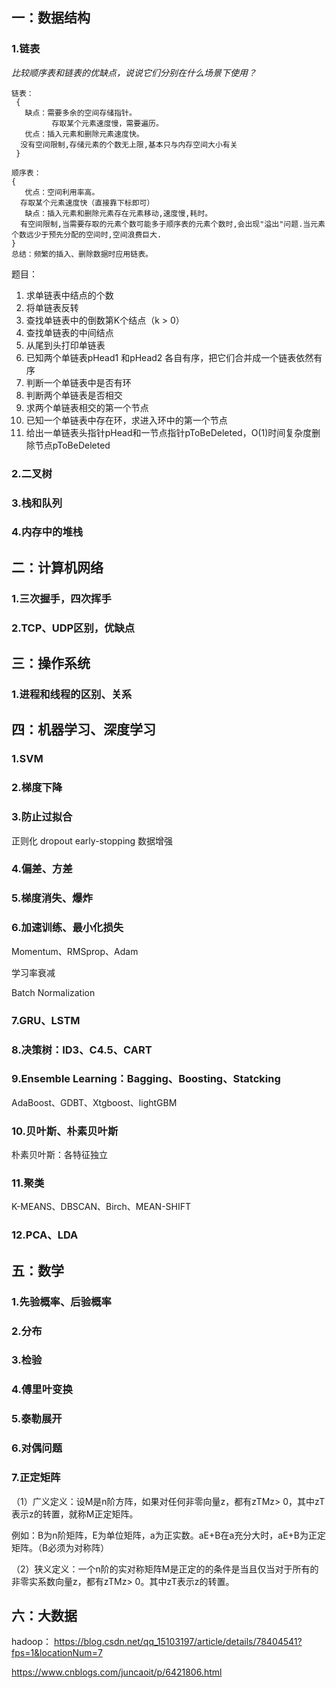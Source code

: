 ## 一：数据结构
### 1.链表

*比较顺序表和链表的优缺点，说说它们分别在什么场景下使用？*

    链表：
     {
       缺点：需要多余的空间存储指针。
             存取某个元素速度慢，需要遍历。
       优点：插入元素和删除元素速度快。
      没有空间限制,存储元素的个数无上限,基本只与内存空间大小有关
     }

    顺序表：
    {
       优点：空间利用率高。
      存取某个元素速度快（直接靠下标即可）
       缺点：插入元素和删除元素存在元素移动,速度慢,耗时。
      有空间限制,当需要存取的元素个数可能多于顺序表的元素个数时,会出现"溢出"问题.当元素个数远少于预先分配的空间时,空间浪费巨大.
    }
    总结：频繁的插入、删除数据时应用链表。

题目：
1. 求单链表中结点的个数
2. 将单链表反转
3. 查找单链表中的倒数第K个结点（k > 0）
4. 查找单链表的中间结点
5. 从尾到头打印单链表
6. 已知两个单链表pHead1 和pHead2 各自有序，把它们合并成一个链表依然有序
7. 判断一个单链表中是否有环
8. 判断两个单链表是否相交
9. 求两个单链表相交的第一个节点
10. 已知一个单链表中存在环，求进入环中的第一个节点
11. 给出一单链表头指针pHead和一节点指针pToBeDeleted，O(1)时间复杂度删除节点pToBeDeleted

### 2.二叉树

### 3.栈和队列

### 4.内存中的堆栈

## 二：计算机网络
### 1.三次握手，四次挥手

### 2.TCP、UDP区别，优缺点


## 三：操作系统
### 1.进程和线程的区别、关系


## 四：机器学习、深度学习
### 1.SVM

### 2.梯度下降

### 3.防止过拟合

正则化
dropout
early-stopping
数据增强

### 4.偏差、方差

### 5.梯度消失、爆炸

### 6.加速训练、最小化损失

Momentum、RMSprop、Adam

学习率衰减

Batch Normalization

### 7.GRU、LSTM

### 8.决策树：ID3、C4.5、CART

### 9.Ensemble Learning：Bagging、Boosting、Statcking

AdaBoost、GDBT、Xtgboost、lightGBM

### 10.贝叶斯、朴素贝叶斯

朴素贝叶斯：各特征独立

### 11.聚类
K-MEANS、DBSCAN、Birch、MEAN-SHIFT

### 12.PCA、LDA

## 五：数学
### 1.先验概率、后验概率

### 2.分布

### 3.检验

### 4.傅里叶变换

### 5.泰勒展开

### 6.对偶问题

### 7.正定矩阵
（1）广义定义：设M是n阶方阵，如果对任何非零向量z，都有zTMz> 0，其中zT 表示z的转置，就称M正定矩阵。

例如：B为n阶矩阵，E为单位矩阵，a为正实数。aE+B在a充分大时，aE+B为正定矩阵。（B必须为对称阵）

（2）狭义定义：一个n阶的实对称矩阵M是正定的的条件是当且仅当对于所有的非零实系数向量z，都有zTMz> 0。其中zT表示z的转置。


## 六：大数据
hadoop：
https://blog.csdn.net/qq_15103197/article/details/78404541?fps=1&locationNum=7

https://www.cnblogs.com/juncaoit/p/6421806.html